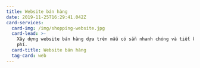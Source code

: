```yaml
---
title: Website bán hàng
date: 2019-11-25T16:29:41.042Z
card-services:
  card-img: /img/shopping-website.jpg
  card-lead: >-
    Xây dựng website bán hàng dựa trên mẫu có sẵn nhanh chóng và tiết kiệm chi
    phí.
  card-title: Website bán hàng
  tag-card: web
---
```


